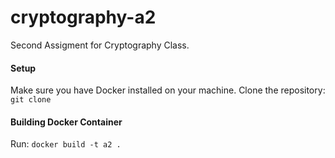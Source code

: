 # cryptography-a2
Second Assigment for Cryptography Class.

#### Setup
Make sure you have Docker installed on your machine.
Clone the repository:
`git clone `
#### Building Docker Container
Run: `docker build -t a2 .`
